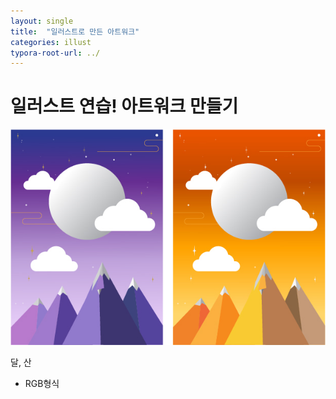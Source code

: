 ```yaml
---
layout: single
title:  "일러스트로 만든 아트워크"
categories: illust
typora-root-url: ../
---
```



# 일러스트 연습! 아트워크 만들기

![gradient](/images/2021-11-12-first/gradient.jpg)

달, 산

- RGB형식

